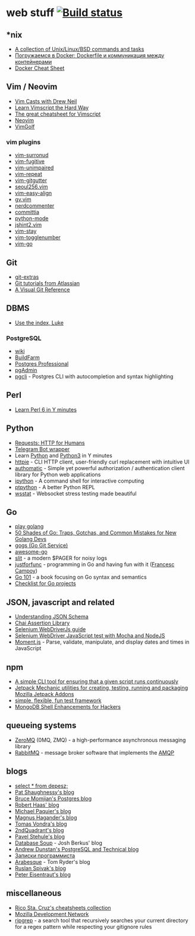 # web stuff [![Build status][travis_badge]](https://travis-ci.org/olshevskiy87/web-stuff)

## \*nix

 - [A collection of Unix/Linux/BSD commands and tasks](http://cb.vu/unixtoolbox.xhtml)
 - [Погружаемся в Docker: Dockerfile и коммуникация между контейнерами](https://habrahabr.ru/company/infobox/blog/240623/)
 - [Docker Cheat Sheet](https://github.com/wsargent/docker-cheat-sheet)

## Vim / Neovim

 - [Vim Casts with Drew Neil](http://vimcasts.org/episodes/)
 - [Learn Vimscript the Hard Way](http://learnvimscriptthehardway.stevelosh.com)
 - [The great cheatsheet for Vimscript](https://devhints.io/vimscript)
 - [Neovim](https://github.com/neovim/neovim)
 - [VimGolf](http://www.vimgolf.com)

### vim plugins

 - [vim-surronud](https://github.com/tpope/vim-surround)
 - [vim-fugitive](https://github.com/tpope/vim-fugitive)
 - [vim-unimpaired](https://github.com/tpope/vim-unimpaired)
 - [vim-repeat](https://github.com/tpope/vim-repeat)
 - [vim-gitgutter](https://github.com/airblade/vim-gitgutter)
 - [seoul256.vim](https://github.com/junegunn/seoul256.vim)
 - [vim-easy-align](https://github.com/junegunn/vim-easy-align)
 - [gv.vim](https://github.com/junegunn/gv.vim)
 - [nerdcommenter](https://github.com/scrooloose/nerdcommenter)
 - [committia](https://github.com/rhysd/committia.vim)
 - [python-mode](https://github.com/python-mode/python-mode)
 - [jshint2.vim](https://github.com/Shutnik/jshint2.vim)
 - [vim-stay](https://github.com/kopischke/vim-stay)
 - [vim-togglenumber](https://github.com/tkhoa2711/vim-togglenumber)
 - [vim-go](https://github.com/fatih/vim-go)

## Git

 - [git-extras](https://github.com/tj/git-extras)
 - [Git tutorials from Atlassian](https://ru.atlassian.com/git/tutorials)
 - [A Visual Git Reference](http://marklodato.github.io/visual-git-guide/index-en.html)

## DBMS

 - [Use the index, Luke](https://use-the-index-luke.com/)

### PostgreSQL

  - [wiki](https://wiki.postgresql.org/wiki/Main_Page)
  - [BuildFarm](https://buildfarm.postgresql.org)
  - [Postgres Professional](https://postgrespro.ru)
  - [pgAdmin](https://www.pgadmin.org)
  - [pgcli](https://github.com/dbcli/pgcli) - Postgres CLI with autocompletion and syntax highlighting

## Perl

 - [Learn Perl 6 in Y minutes](https://learnxinyminutes.com/docs/perl6/)

## Python

 - [Requests: HTTP for Humans](http://docs.python-requests.org/en/master/)
 - [Telegram Bot wrapper](https://github.com/python-telegram-bot/python-telegram-bot)
 - Learn [Python](https://learnxinyminutes.com/docs/python/) and [Python3](https://learnxinyminutes.com/docs/python3/) in Y minutes
 - [httpie](https://github.com/jakubroztocil/httpie) - CLI HTTP client, user-friendly curl replacement with intuitive UI
 - [authomatic](https://github.com/authomatic/authomatic) - Simple yet powerful authorization / authentication client library for Python web applications
 - [ipython](https://ipython.org) - A command shell for interactive computing
 - [ptpython](https://github.com/jonathanslenders/ptpython) - A better Python REPL
 - [wsstat](https://github.com/Fitblip/wsstat) - Websocket stress testing made beautiful

## Go

 - [play golang](https://play.golang.org)
 - [50 Shades of Go: Traps, Gotchas, and Common Mistakes for New Golang Devs](http://devs.cloudimmunity.com/gotchas-and-common-mistakes-in-go-golang/)
 - [gogs (Go Git Service)](https://github.com/gogits/gogs)
 - [awesome-go](https://github.com/avelino/awesome-go)
 - [slit](https://github.com/tigrawap/slit) - a modern $PAGER for noisy logs
 - [justforfunc](https://www.youtube.com/channel/UC_BzFbxG2za3bp5NRRRXJSw) - programming in Go and having fun with it ([Francesc Campoy](https://twitter.com/francesc))
 - [Go 101](https://go101.org/article/101.html) - a book focusing on Go syntax and semantics
 - [Checklist for Go projects](https://blog.depado.eu/post/checklist-for-go-projects)

## JSON, javascript and related

 - [Understanding JSON Schema](https://spacetelescope.github.io/understanding-json-schema/index.html)
 - [Chai Assertion Library](http://www.chaijs.com/)
 - [Selenium WebDriverJs guide](https://github.com/SeleniumHQ/selenium/wiki/WebDriverJs)
 - [Selenium WebDriver JavaScript test with Mocha and NodeJS](https://gist.github.com/patoi/5330701)
 - [Moment.js](https://momentjs.com) - Parse, validate, manipulate, and display dates and times in JavaScript

## npm

 - [A simple CLI tool for ensuring that a given script runs continuously](https://www.npmjs.com/package/forever)
 - [Jetpack Mechanic utilities for creating, testing, running and packaging Mozilla Jetpack Addons](https://www.npmjs.com/package/jpm)
 - [simple, flexible, fun test framework](https://www.npmjs.com/package/mocha)
 - [MongoDB Shell Enhancements for Hackers](https://www.npmjs.com/package/mongo-hacker)

## queueing systems

 - [ZeroMQ](http://zeromq.org) (0MQ, ZMQ) - a high-performance asynchronous messaging library
 - [RabbitMQ](https://www.rabbitmq.com) - message broker software that implements the [AMQP](https://en.wikipedia.org/wiki/Advanced_Message_Queuing_Protocol)

## blogs

 - [select * from depesz;](https://www.depesz.com)
 - [Pat Shaughnessy's blog](http://patshaughnessy.net)
 - [Bruce Momjian's Postgres blog](http://momjian.us/main/blogs/pgblog.html)
 - [Robert Haas' blog](http://rhaas.blogspot.ru/search/label/postgresql)
 - [Michael Paquier's blog](http://paquier.xyz/)
 - [Magnus Hagander's blog](https://blog.hagander.net/tags/postgresql/)
 - [Tomas Vondra's blog](http://blog.pgaddict.com)
 - [2ndQuadrant's blog](https://blog.2ndquadrant.com)
 - [Pavel Stehule's blog](http://okbob.blogspot.ru)
 - [Database Soup](http://www.databasesoup.com/search/label/postgresql) - Josh Berkus' blog
 - [Andrew Dunstan's PostgreSQL and Technical blog](http://adpgtech.blogspot.ru/search/label/PostgreSQL)
 - [Записки программиста](https://eax.me)
 - [Arabesque](https://sanctum.geek.nz/arabesque/) - Tom Ryder's blog
 - [Ruslan Spivak's blog](https://ruslanspivak.com)
 - [Peter Eisentraut's blog](http://peter.eisentraut.org/)

## miscellaneous

 - [Rico Sta. Cruz's cheatsheets collection](https://devhints.io)
 - [Mozilla Development Network](https://developer.mozilla.org/en-US/)
 - [ripgrep](https://github.com/BurntSushi/ripgrep) - a search tool that recursively searches your current directory for a regex pattern while respecting your gitignore rules

[travis_badge]: https://api.travis-ci.org/olshevskiy87/web-stuff.svg?branch=master
